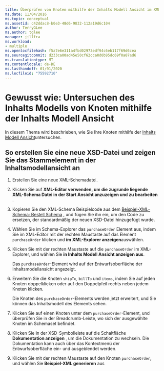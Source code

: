 ```yaml
---
title: Überprüfen von Knoten mithilfe der Inhalts Modell Ansicht im XML-Schema-Designer
ms.date: 11/04/2016
ms.topic: conceptual
ms.assetid: c42ddac8-b0e3-48d6-9832-112a19d6c104
author: TerryGLee
ms.author: tglee
manager: jillfra
ms.workload:
- multiple
ms.openlocfilehash: f5a7e6e311a4fbd02973edf94c6eb117f69d6cea
ms.sourcegitcommit: d233ca00ad45e50cf62cca0d0b95dc69f0a87ad6
ms.translationtype: MT
ms.contentlocale: de-DE
ms.lasthandoff: 01/01/2020
ms.locfileid: "75592710"
---
```

# <a name="how-to-examine-the-content-model-of-nodes-using-the-content-model-view"></a>Gewusst wie: Untersuchen des Inhalts Modells von Knoten mithilfe der Inhalts Modell Ansicht

In diesem Thema wird beschrieben, wie Sie Ihre Knoten mithilfe der [Inhalts Modell Ansicht](../xml-tools/content-model-view.md)untersuchen.

## <a name="to-create-a-new-xsd-file-and-display-the-root-element-in-the-content-model-view"></a>So erstellen Sie eine neue XSD-Datei und zeigen Sie das Stammelement in der Inhaltsmodellansicht an

1. Erstellen Sie eine neue XML-Schemadatei.

2. Klicken Sie auf **XML-Editor verwenden, um die zugrunde liegende XML-Schema Datei in der Start Ansicht anzuzeigen und zu bearbeiten** .

3. Kopieren Sie den XML-Schema Beispielcode aus dem [Beispiel-XML-Schema: Bestell Schema](../xml-tools/sample-xsd-file-purchase-order-schema.md) , und fügen Sie ihn ein, um den Code zu ersetzen, der standardmäßig der neuen XSD-Datei hinzugefügt wurde.

4. Wählen Sie im Schema-Explorer das `purchaseOrder` Element aus, indem Sie im XML-Editor mit der rechten Maustaste auf das Element `purchaseOrder` klicken und **im XML-Explorer anzeigen**auswählen.

5. Klicken Sie mit der rechten Maustaste auf die `purchaseOrder` im XML-Explorer, und wählen Sie **in Inhalts Modell Ansicht anzeigen aus**.

     Das `purchaseOrder`-Element wird auf der Entwurfsoberfläche der Inhaltsmodellansicht angezeigt.

6. Erweitern Sie die Knoten `shipTo`, `billTo` und `items`, indem Sie auf jeden Knoten doppelklicken oder auf den Doppelpfeil rechts neben jedem Knoten klicken.

     Die Knoten des `purchaseOrder`-Elements werden jetzt erweitert, und Sie können das Inhaltsmodell des Elements sehen.

7. Klicken Sie auf einen Knoten unter dem `purchaseOrder`-Element, und überprüfen Sie in der Breadcrumb-Leiste, wo sich der ausgewählte Knoten im Schemaset befindet.

8. Klicken Sie in der XSD-Symbolleiste auf die Schaltfläche **Dokumentation anzeigen** , um die Dokumentation zu wechseln. Die Dokumentation kann auch über das Kontextmenü der Entwurfsoberfläche ein- und ausgeblendet werden.

9. Klicken Sie mit der rechten Maustaste auf den Knoten `purchaseOrder`, und wählen Sie **Beispiel-XML generieren** aus
